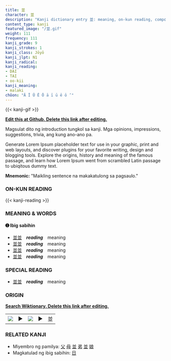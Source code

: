 ```yaml
---
title: 並
character: 並
description: "Kanji dictionary entry 並: meaning, on-kun reading, compounds, origin, related kanji"
content_type: kanji
featured_image: "/並.gif"
weight: 111
frequency: 111
kanji_grade: 9
kanji_strokes: 1
kanji_class: Jōyō
kanji_jlpt: N1
kanji_radical: 
kanji_reading: 
- DAI
- TAI
- oo-kii
kanji_meaning:
- malaki
chōon: "Ā Ī Ū Ē Ō ā ī ū ē ō ’"
---
```

[//]: # (Don't edit the line below. Kanji animated GIF code is automatically generated.)
{{< kanji-gif >}}

[//]: # (Edit below this line.)

**[Edit this at Github. Delete this link after editing.](https://github.com/tim0g/tim/tree/main/content/kanji/並/index.md)**

Magsulat dito ng introduction tungkol sa kanji. Mga opinions, impressions, suggestions, trivia, ang kung ano-ano pa.

Generate Lorem Ipsum placeholder text for use in your graphic, print and web layouts, and discover plugins for your favorite writing, design and blogging tools. Explore the origins, history and meaning of the famous passage, and learn how Lorem Ipsum went from scrambled Latin passage to ubiqitous dummy text.
 
**Mnemonic:** "Maikling sentence na makakatulong sa pagsaulo."

### ON-KUN READING

[//]: # (Don't edit the line below. ON-KUN READING code is automatically generated.)
{{< kanji-reading >}}

### MEANING & WORDS

#### ➊ **Ibig sabihin**
  - [並](../並)[並](../並)　***reading***　meaning
  - [並](../並)[並](../並)　***reading***　meaning
  - [並](../並)[並](../並)　***reading***　meaning
  - [並](../並)[並](../並)　***reading***　meaning

### SPECIAL READING
  - [並](../並)[並](../並)　***reading***　meaning

### ORIGIN

**[Search Wiktionary. Delete this link after editing.](https://wiktionary.org/wiki/並)**
<table class="kanji-table"><tr><td>
<img src="60px-並-bronze.svg.png">
</td><td>▶</td><td>
<img src="60px-並-oracle.svg.png">
</td><td>▶</td>
<td class="kanji-origin">並</td>
</tr></table>

### RELATED KANJI
- Miyembro ng pamilya: [父](../父) [母](../母) [並](../並) [弟](../弟) [並](../並) [娘](../娘)
- Magkatulad ng ibig sabihin: [日](../日)
